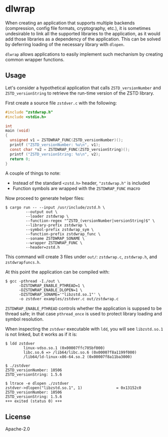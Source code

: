 # dlwrap

When creating an application that supports multiple backends
(compression, config file formats, cryptography, etc.), it is
sometimes undesirable to link all the supported libraries to the
application, as it would add those libraries as a dependency of the
application. This can be solved by deferring loading of the necessary
library with `dlopen`.

`dlwrap` allows applications to easily implement such mechanism by
creating common wrapper functions.

## Usage

Let's consider a hypothetical application that calls
`ZSTD_versionNumber` and `ZSTD_versionString` to retrieve the run-time
version of the ZSTD library.

First create a source file `zstdver.c` with the following:

```c
#include "zstdwrap.h"
#include <stdio.h>

int
main (void)
{
  unsigned v1 = ZSTDWRAP_FUNC(ZSTD_versionNumber)();
  printf ("ZSTD_versionNumber: %u\n", v1);
  const char *v2 = ZSTDWRAP_FUNC(ZSTD_versionString)();
  printf ("ZSTD_versionString: %s\n", v2);
  return 0;
}
```

A couple of things to note:

- Instead of the standard `<zstd.h>` header, `"zstdwrap.h"` is included
- Function symbols are wrapped with the `ZSTDWRAP_FUNC` macro

Now proceed to generate helper files:

```console
$ cargo run -- --input /usr/include/zstd.h \
         --output out \
         --loader zstdwrap \
         --function-regex "^ZSTD_(versionNumber|versionString)$" \
         --library-prefix zstdwrap \
         --symbol-prefix zstdwrap_sym \
         --function-prefix zstdwrap_func \
         --soname ZSTDWRAP_SONAME \
         --wrapper ZSTDWRAP_FUNC \
         --header=zstd.h
```

This command will create 3 files under `out/`: `zstdwrap.c`,
`zstdwrap.h`, and `zstdwrapfuncs.h`.

At this point the application can be compiled with:

```console
$ gcc -pthread -I./out \
      -DZSTDWRAP_ENABLE_PTHREAD=1 \
      -DZSTDWRAP_ENABLE_DLOPEN=1 \
      -DZSTDWRAP_SONAME='"libzstd.so.1"' \
      -o zstdver examples/zstdver.c out/zstdwrap.c
```

`ZSTDWRAP_ENABLE_PTHREAD` controls whether the application is suppsed
to be thread safe; in that case `pthread_once` is used to protect
library loading and symbol resolution.

When inspecting the `zstdver` executable with `ldd`, you will see
`libzstd.so.1` is not linked, but it works as if it is:

```console
$ ldd zstdver
        linux-vdso.so.1 (0x00007ffc705bf000)
        libc.so.6 => /lib64/libc.so.6 (0x00007f8a1199f000)
        /lib64/ld-linux-x86-64.so.2 (0x00007f8a11ba3000)

$ ./zstdver
ZSTD_versionNumber: 10506
ZSTD_versionString: 1.5.6

$ ltrace -e dlopen ./zstdver
zstdver->dlopen("libzstd.so.1", 1)               = 0x13152c0
ZSTD_versionNumber: 10506
ZSTD_versionString: 1.5.6
+++ exited (status 0) +++
```

## License

Apache-2.0
